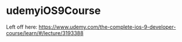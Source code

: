# udemyiOS9Course

Left off here:
https://www.udemy.com/the-complete-ios-9-developer-course/learn/#/lecture/3193388



